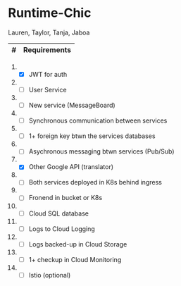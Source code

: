# Runtime-Chic
Lauren, Taylor, Tanja, Jaboa

| # | Requirements |
|---| ---------- | 

1. - [X] JWT for auth
2. - [ ] User Service
3. - [ ] New service (MessageBoard)
4. - [ ] Synchronous communication between services
5. - [ ] 1+ foreign key btwn the services databases
6. - [ ] Asychronous messaging btwn services (Pub/Sub)
7. - [X] Other Google API (translator)
8. - [ ] Both services deployed in K8s behind ingress
9. - [ ]  Fronend in bucket or K8s
10. - [ ]  Cloud SQL database
11. - [ ] Logs to Cloud Logging  
12. - [ ] Logs backed-up in Cloud Storage
13. - [ ] 1+ checkup in Cloud Monitoring
14. - [ ] Istio (optional)